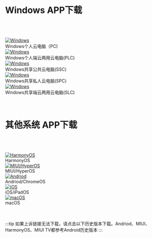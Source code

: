 # Windows APP下载  

<br/>
<br/>
<br/>
<div class="image-container">
  <div>
    <a href="/download/CEC_PC.exe">
      <img src="/images/Windows.svg" alt="Windows">
    </a>
    <figcaption>Windows个人云电脑（PC)</figcaption>
  </div>
  
  <div>
    <a href="/download/CEC_PLC.exe">
      <img src="/images/Windows.svg" alt="Windows">
    </a>
    <figcaption>Windows个人端云两用云电脑(PLC)</figcaption>
  </div>

  <div>
    <a href="/download/CEC_SSC.exe">
      <img src="/images/Windows.svg" alt="Windows">
    </a>
    <figcaption>Windows共享公共云电脑(SSC)</figcaption>
  </div>

  <div>
    <a href="/download/CEC_SPC.exe">
      <img src="/images/Windows.svg" alt="Windows">
    </a>
    <figcaption>Windows共享私人云电脑(SPC)</figcaption>
  </div>

  <div>
    <a href="/download/CEC_PLC.exe">
      <img src="/images/Windows.svg" alt="Windows">
    </a>
    <figcaption>Windows共享端云两用云电脑(SLC)</figcaption>
  </div>


</div>

<br/>
<br/>


# 其他系统 APP下载  

<br/>
<br/>
<br/>
<div class="image-container">
  
  <!--
  <div>
    <a href="https://apps.microsoft.com/store/detail/microsoft-%E8%BF%9C%E7%A8%8B%E6%A1%8C%E9%9D%A2/9WZDNCRFJ3PS">
      <img src="/images/Windows.svg" alt="Windows">
    </a>
    <figcaption>Windows</figcaption>
  </div>
  -->

  
  <div>
    <a href="/download/HarmonyOS.apk">
      <img src="/images/HarmonyOS.svg" alt="HarmonyOS">
    </a>
    <figcaption>HarmonyOS</figcaption>
  </div>

  <div>
    <a href="/download/HyperOS.apk">
      <img src="/images/MIUI.svg" alt="MIUI/HyperOS">
    </a>
    <figcaption>MIUI/HyperOS</figcaption>
  </div>

  <div>
    <a href="/download/Andriod.apk">
      <img src="/images/Andriod.svg" alt="Andriod">
    </a>
    <figcaption>Andriod/ChromeOS</figcaption>
  </div>


  <div>
    <a href="https://apps.apple.com/cn/app/microsoft-yuan-cheng-zhuo/id714464092">
      <img src="/images/iOS.svg" alt="iOS">
    </a>
    <figcaption>iOS/iPadOS</figcaption>
  </div>
  <div>
    <a href="https://apps.apple.com/us/app/microsoft-remote-desktop/id1295203466">
      <img src="/images/macOS.svg" alt="macOS">
    </a>
    <figcaption>macOS</figcaption>
  </div>

</div>

<br/>
<br/>


:::tip
如果上诉链接无法下载，请点击以下历史版本下载。Andriod、MIUI、HarmonyOS、MIUI TV都参考Android历史版本 
:::


<br/>
<br/>

<!--

### Windows历史版本

* [Windows 11](https://tx.cec.cc/RDWeb/Pages/downloads/Microsoft_Remote_Desktop_for_Windows.AppxBundle)
* [Windows 10](https://tx.cec.cc/RDWeb/Pages/downloads/Microsoft_Remote_Desktop_for_Windows.zip)

:::tip
如果初次运行无法正常启动APP，则需要翻墙运行一次即可
:::

### Android历史版本
* [Andriod/ChromeOS](https://play.google.com/store/apps/details?id=com.microsoft.rdc.androidx&pli=1) 注：此链接为Google市场，国内用户请点击以下链接下载 
* [Andriod 9.0+](https://tx.cec.cc/RDWeb/Pages/downloads/Microsoft_Remote_Desktop_for_Andriod9.0.apk)
* [Andriod 8.0+](https://tx.cec.cc/RDWeb/Pages/downloads/Microsoft_Remote_Desktop_for_Andriod8.0.apk)
* [Andriod 7.0+](https://tx.cec.cc/RDWeb/Pages/downloads/Microsoft_Remote_Desktop_for_Andriod7.0.apk)
* [Andriod 6.0+](https://tx.cec.cc/RDWeb/Pages/downloads/Microsoft_Remote_Desktop_for_Andriod6.0.apk)
* [Andriod 6.0+旧版兼容版](https://tx.cec.cc/RDWeb/Pages/downloads/Microsoft_Remote_Desktop_for_Andriod_Old.apk)
* [Andriod 4.0+](https://tx.cec.cc/RDWeb/Pages/downloads/Microsoft_Remote_Desktop_for_Andriod4.0.apk)
-->





